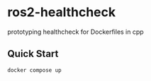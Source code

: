 # ros2-healthcheck
prototyping healthcheck for Dockerfiles in cpp

## Quick Start

```
docker compose up
```
